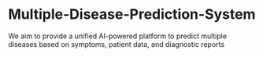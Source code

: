 # Multiple-Disease-Prediction-System
We aim to provide a unified AI-powered platform to predict multiple diseases based on symptoms, patient data, and diagnostic reports
